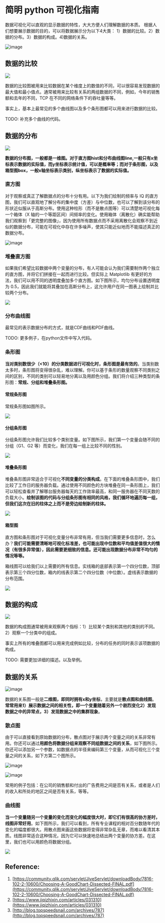 # 简明 python 可视化指南

数据可视化可以直观的显示数据的特性，大大方便人们理解数据的本质。
根据人们想要展示数据的目的，可以将数据展示分为以下4大类：
1）数据的比较。2）数据的分布。3）数据的构成。4)数据的关系。

![image](http://oz6p93khm.bkt.clouddn.com/201803221511_732.png)

## 数据的比较

![](http://oz6p93khm.bkt.clouddn.com/201803221639_178.png)

数据的比较图被用来比较数据在某个维度上的数值的不同，可以很容易发现数据的最大值和最小值点。通常被用来比较有关系的两组数据的不同，例如，今年的销售额和去年的不同，TCP 在不同的网络条件下的吞吐量等等。


事实上，基本上最常见的多个曲线图以及多个条形图都可以用来进行数据的比较。

TODO: 补充多个曲线的代码。

## 数据的分布

![](http://oz6p93khm.bkt.clouddn.com/201803221553_404.png)

**数据的分布图，一般都是一维图。对于直方图hist和分布曲线图line,一般只有x坐标表示数据的实际值，而y坐标表示统计值，可以是概率等；而对于条形图，以及箱型图box，一般x轴坐标表示类别，纵坐标表示了数据的实际值。**

### 直方图

对于观察或真正了解数据点的分布十分有用。以下为我们绘制的频率与 IQ 的直方图，我们可以直观地了解分布的集中度（方差）与中位数，也可以了解到该分布的形状近似服从于高斯分布。使用这种柱形（而不是散点图等）可以清楚地可视化每一个箱体（X 轴的一个等距区间）间频率的变化。使用箱体（离散化）确实能帮助我们观察到「更完整的图像」，因为使用所有数据点而不采用离散化会观察不到近似的数据分布，可能在可视化中存在许多噪声，使其只能近似地而不能描述真正的数据分布。

![image](https://image.jiqizhixin.com/uploads/editor/d790f750-1861-4a2e-ad3b-4fb72fdca36e/1520922746789.jpg)

### 堆叠直方图

如果我们希望比较数据中两个变量的分布，有人可能会认为我们需要制作两个独立的直方图，并将它们拼接在一起而进行比较。但实际上 Matplotlib 有更好的方法，我们可以用不同的透明度叠加多个直方图。如下图所示，均匀分布设置透明度为 0.5，因此我们就能将其叠加在高斯分布上，这允许用户在同一图表上绘制并比较两个分布。

![](https://image.jiqizhixin.com/uploads/editor/a73ad053-f6b8-4c11-ab21-cd5ae33d0e93/1520922746841.jpg)

### 分布曲线图

最常见的表示数据分布的方式，就是CDF曲线和PDF曲线。

TODO: 更多例子，在python文件中写入代码。

### 条形图

**当对类别数很少（<10）的分类数据进行可视化时，条形图是最有效的**。当类别数太多时，条形图将变得很杂乱，难以理解。你可以基于条形的数量观察不同类别之间的区别，不同的类别可以轻易地分离以及用颜色分组。我们将介绍三种类型的条形图：**常规、分组和堆叠条形图。**

#### 常规条形图

常规条形图如图所示。

![](https://image.jiqizhixin.com/uploads/editor/bfdb76b9-97cd-4bf7-ab36-2505f4cec957/1520922747006.jpg)

#### 分组条形图

分组条形图允许我们比较多个类别变量。如下图所示，我们第一个变量会随不同的分组（G1、G2 等）而变化，我们在每一组上比较不同的性别。

![](https://image.jiqizhixin.com/uploads/editor/c7c431c3-0940-498f-b018-c436236f001d/1520922747492.jpg)


#### 堆叠条形图

堆叠条形图非常适合于可视化**不同变量的分类构成**。在下面的堆叠条形图中，我们比较了工作日的服务器负载。通过使用不同颜色的方块堆叠在同一条形图上，我们可以轻松查看并了解哪台服务器每天的工作效率最高，和同一服务器在不同天数的负载大小。**绘制该图的代码与分组条形图有相同的风格，我们循环地遍历每一组，但我们这次在旧的柱体之上而不是旁边绘制新的柱体。**

![](https://image.jiqizhixin.com/uploads/editor/228ea5f5-3e5a-4994-a6a0-eae4bb24a317/1520922747606.jpg)

#### 箱型图

直方图和条形图对于可视化变量分布非常有用，但当我们需要更多信息时，怎么办？**我们可能需要清晰地可视化标准差，也可能出现中位数和平均值差值很大的情况（有很多异常值），因此需要更细致的信息。还可能出现数据分布非常不均匀的情况等等。**

箱线图可以给我们以上需要的所有信息。实线箱的底部表示第一个四分位数，顶部表示第三个四分位数，箱内的线表示第二个四分位数（中位数）。虚线表示数据的分布范围。

![](https://image.jiqizhixin.com/uploads/editor/e997ee69-99d2-4c7d-b31b-95ca1da275c0/1520922747552.jpg)

## 数据的构成

![](http://oz6p93khm.bkt.clouddn.com/201803221639_630.png)

数据的构成图通常被用来观察两个指标：1）比较某个类别和其他的类别的不同。2）观察一个分类中的组成。

事实上所有的堆叠图都可以用来完成例如比较，分布的任务的同时表示该项数据的构成。

TODO: 需要更加详细的描述。以及举例。

## 数据的关系

![image](http://oz6p93khm.bkt.clouddn.com/201803221523_817.png)

数据的关系图一般是**二维图，即同时拥有x和y坐标**，主要就是**散点图和曲线图**。**常常用来1）展示数据之间的相关性，即一个变量随着另外一个剧烈变化2）发现数据之中的异常点，3）发现数据之中的集群现象**。

### 散点图

由于可以直接看到原始数据的分布，散点图对于展示两个变量之间的关系非常有用。你还可以通过**用颜色将数据分组来观察不同组数据之间的关系**，如下图所示。你还可以添加另一个参数，如数据点的半径来编码第三个变量，从而可视化三个变量之间的关系，如下方第二个图所示。

![image](https://image.jiqizhixin.com/uploads/editor/3968f3b1-1b19-47ff-a79d-1623f17a378f/1520922746654.jpg)

![image](https://image.jiqizhixin.com/uploads/editor/34c6829c-d74a-42a8-b204-110b297cc96b/1520922746917.jpg)

常用的例子包括：在公司的销售额和付出的广告费用之间是否有关系，或者是人们的收入和所处的地区之间是否有关系，等等。

### 曲线图

**当一个变量随另一个变量的变化而变化的幅度很大时，即它们有很高的协方差时，线图非常好用**。如下图所示，我们可以看到，所有专业课程的相对百分数随年代的变化的幅度都很大。用散点图来画这些数据将变得非常杂乱无章，而难以看清其本质。线图非常适合这种情况，因为它可以快速地总结出两个变量的协方差。在这里，我们也可以用颜色将数据分组。

![](https://image.jiqizhixin.com/uploads/editor/4f5c15a1-e37d-4b9b-b31c-24bca9affcf9/1520922746437.jpg)

## Reference:

1. [https://community.qlik.com/servlet/JiveServlet/downloadBody/7816-102-2-10600/Choosing-A-GoodChart-Dissected-FINAL.pdf](https://community.qlik.com/servlet/JiveServlet/downloadBody/7816-102-2-10600/Choosing-A-GoodChart-Dissected-FINAL.pdf)
2. [https://www.jiqizhixin.com/articles/031310](https://www.jiqizhixin.com/articles/031310)
3. [http://blog.topspeedsnail.com/archives/787](http://blog.topspeedsnail.com/archives/787)